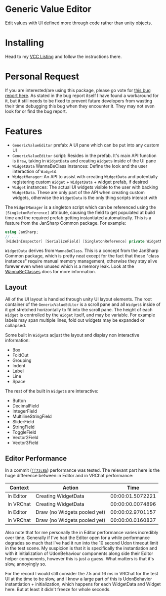 
# Generic Value Editor

Edit values with UI defined more through code rather than unity objects.

# Installing

Head to my [VCC Listing](https://jansharp.github.io/vrc/vcclisting.xhtml) and follow the instructions there.

# Personal Request

If you are interested/are using this package, please go vote for [this bug report here](https://feedback.vrchat.com/bug-reports/p/instantiated-input-fields-dont-open-the-vrc-keyboard). As stated in the bug report itself I have found a workaround for it, but it still needs to be fixed to prevent future developers from wasting their time debugging this bug when they encounter it. They may not even look for or find the bug report.

# Features

- `GenericValueEditor` prefab: A UI pane which can be put into any custom UI
- `GenericValueEditor` script: Resides in the prefab. It's main API function is `Draw`, taking in `WidgetData` and creating `Widget`s inside of the UI pane
- `WidgetData` WannaBeClass instances: Define the look and the user interaction of `Widget`s
- `WidgetManager`: An API to assist with creating `WidgetData` and potentially registering custom `Widget` + `WidgetData` + widget prefab, if desired
- `Widget` instances: The actual UI widgets visible to the user with backing `WidgetData`. These are only part of the API when creating custom widgets, otherwise the `WidgetData` is the only thing scripts interact with

The `WidgetManager` is a singleton script which can be referenced using the `[SingletonReference]` attribute, causing the field to get populated at build time and the required prefab getting instantiated automatically. This is a feature from the JanSharp Common package. For example:

```cs
using JanSharp;
// ...
[HideInInspector] [SerializeField] [SingletonReference] private WidgetManager widgetManager;
```

`WidgetData` derives from `WannaBeClass`. This is a concept from the JanSharp Common package, which is pretty neat except for the fact that these "class instances" require manual memory management, otherwise they stay alive forever even when unused which is a memory leak. Look at the [WannaBeClasses](https://github.com/JanSharp/VRCJanSharpCommon#wannabeclasses) docs for more information.

## Layout

All of the UI layout is handled through unity UI layout elements. The root container of the `GenericValueEditor` is a scroll pane and all `Widget`s inside of it get stretched horizontally to fit into the scroll pane. The height of each `Widget` is controlled by the `Widget` itself, and may be variable. For example labels may span multiple lines, fold out widgets may be expanded or collapsed.

Some built in `Widget`s adjust the layout and display non interactive information:

- Box
- FoldOut
- Grouping
- Indent
- Label
- Line
- Space

The rest of the built in `Widget`s are interactive:

- Button
- DecimalField
- IntegerField
- MultilineStringField
- SliderField
- StringField
- ToggleField
- Vector2Field
- Vector3Field

## Editor Performance

In a commit ([`ff73c8b`](https://github.com/JanSharp/VRCGenericValueEditor/commit/ff73c8ba438114ad6701cf46b54bab6313bd6d7a)) performance was tested. The relevant part here is the huge difference between in Editor and in VRChat performance:

| Context   | Action                       | Time             |
|-----------|------------------------------|------------------|
| In Editor | Creating WidgetData          | 00:00:01.5072221 |
| In VRChat | Creating WidgetData          | 00:00:00.0074896 |
| In Editor | Draw (no Widgets pooled yet) | 00:00:02.9701157 |
| In VRChat | Draw (no Widgets pooled yet) | 00:00:00.0160837 |

Also note that for me personally the in Editor performance varies incredibly over time. Generally if I've had the Editor open for a while performance degrades so much that I've had it run into the 10 second Udon timeout limit in the test scene. My suspicion is that it is specifically the instantiation and with it initialization of UdonBehaviour components along side their Editor helper components, however this is just a guess. What matters is that it's slow, annoyingly so.

For the record I would still consider the 7.5 and 16 ms in VRChat for the test UI at the time to be slow, and I know a large part of this is UdonBehavior instantiation + initialization, which happens for each WidgetData and Widget here. But at least it didn't freeze for whole seconds.
